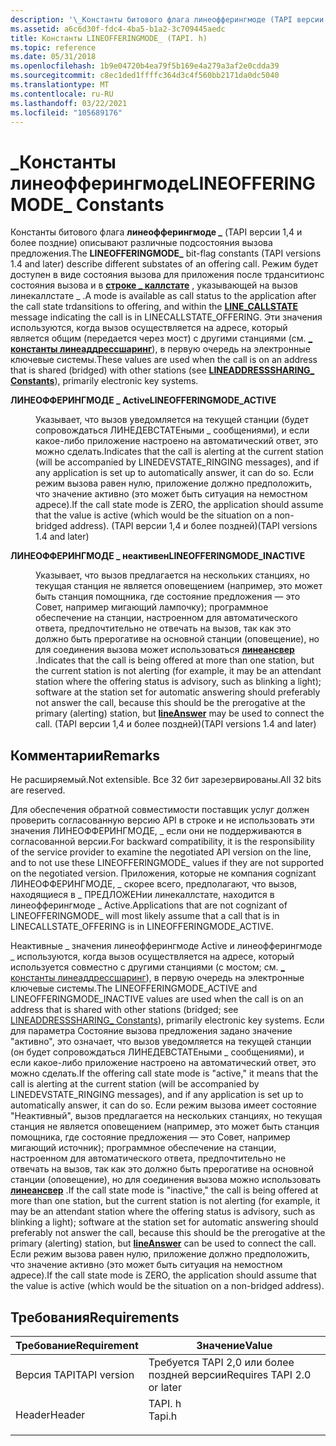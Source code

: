 ```yaml
---
description: '\_Константы битового флага линеофферингмоде (TAPI версии 1,4 и более поздние) описывают различные подсостояния вызова предложения.'
ms.assetid: a6c6d30f-fdc4-4ba5-b1a2-3c709445aedc
title: Константы LINEOFFERINGMODE_ (TAPI. h)
ms.topic: reference
ms.date: 05/31/2018
ms.openlocfilehash: 1b9e04720b4ea79f5b169e4a279a3af2e0cdda39
ms.sourcegitcommit: c8ec1ded1ffffc364d3c4f560bb2171da0dc5040
ms.translationtype: MT
ms.contentlocale: ru-RU
ms.lasthandoff: 03/22/2021
ms.locfileid: "105689176"
---
```

# <a name="lineofferingmode_-constants"></a><span data-ttu-id="ef675-103">\_Константы линеофферингмоде</span><span class="sxs-lookup"><span data-stu-id="ef675-103">LINEOFFERINGMODE\_ Constants</span></span>

<span data-ttu-id="ef675-104">Константы битового флага **линеофферингмоде \_** (TAPI версии 1,4 и более поздние) описывают различные подсостояния вызова предложения.</span><span class="sxs-lookup"><span data-stu-id="ef675-104">The **LINEOFFERINGMODE\_** bit-flag constants (TAPI versions 1.4 and later) describe different substates of an offering call.</span></span> <span data-ttu-id="ef675-105">Режим будет доступен в виде состояния вызова для приложения после трданситионс состояния вызова и в [**строке \_ каллстате**](line-callstate.md) , указывающей на вызов линекаллстате \_ .</span><span class="sxs-lookup"><span data-stu-id="ef675-105">A mode is available as call status to the application after the call state trdansitions to offering, and within the [**LINE\_CALLSTATE**](line-callstate.md) message indicating the call is in LINECALLSTATE\_OFFERING.</span></span> <span data-ttu-id="ef675-106">Эти значения используются, когда вызов осуществляется на адресе, который является общим (передается через мост) с другими станциями (см. [**\_ константы линеаддрессшаринг**](lineaddresssharing--constants.md)), в первую очередь на электронные ключевые системы.</span><span class="sxs-lookup"><span data-stu-id="ef675-106">These values are used when the call is on an address that is shared (bridged) with other stations (see [**LINEADDRESSSHARING\_ Constants**](lineaddresssharing--constants.md)), primarily electronic key systems.</span></span>

<dl> <dt>

<span data-ttu-id="ef675-107"><span id="LINEOFFERINGMODE_ACTIVE"></span><span id="lineofferingmode_active"></span>**ЛИНЕОФФЕРИНГМОДЕ \_ Active**</span><span class="sxs-lookup"><span data-stu-id="ef675-107"><span id="LINEOFFERINGMODE_ACTIVE"></span><span id="lineofferingmode_active"></span>**LINEOFFERINGMODE\_ACTIVE**</span></span>
</dt> <dd> <dl> <dt>



<span data-ttu-id="ef675-108">Указывает, что вызов уведомляется на текущей станции (будет сопровождаться ЛИНЕДЕВСТАТЕными \_ сообщениями), и если какое-либо приложение настроено на автоматический ответ, это можно сделать.</span><span class="sxs-lookup"><span data-stu-id="ef675-108">Indicates that the call is alerting at the current station (will be accompanied by LINEDEVSTATE\_RINGING messages), and if any application is set up to automatically answer, it can do so.</span></span> <span data-ttu-id="ef675-109">Если режим вызова равен нулю, приложение должно предположить, что значение активно (это может быть ситуация на немостном адресе).</span><span class="sxs-lookup"><span data-stu-id="ef675-109">If the call state mode is ZERO, the application should assume that the value is active (which would be the situation on a non-bridged address).</span></span> <span data-ttu-id="ef675-110">(TAPI версии 1,4 и более поздней)</span><span class="sxs-lookup"><span data-stu-id="ef675-110">(TAPI versions 1.4 and later)</span></span>


</dt> </dl> </dd> <dt>

<span data-ttu-id="ef675-111"><span id="LINEOFFERINGMODE_INACTIVE"></span><span id="lineofferingmode_inactive"></span>**ЛИНЕОФФЕРИНГМОДЕ \_ неактивен**</span><span class="sxs-lookup"><span data-stu-id="ef675-111"><span id="LINEOFFERINGMODE_INACTIVE"></span><span id="lineofferingmode_inactive"></span>**LINEOFFERINGMODE\_INACTIVE**</span></span>
</dt> <dd> <dl> <dt>



<span data-ttu-id="ef675-112">Указывает, что вызов предлагается на нескольких станциях, но текущая станция не является оповещением (например, это может быть станция помощника, где состояние предложения — это Совет, например мигающий лампочку); программное обеспечение на станции, настроенном для автоматического ответа, предпочтительно не отвечать на вызов, так как это должно быть прерогативе на основной станции (оповещение), но для соединения вызова может использоваться [**линеансвер**](/windows/desktop/api/Tapi/nf-tapi-lineanswer) .</span><span class="sxs-lookup"><span data-stu-id="ef675-112">Indicates that the call is being offered at more than one station, but the current station is not alerting (for example, it may be an attendant station where the offering status is advisory, such as blinking a light); software at the station set for automatic answering should preferably not answer the call, because this should be the prerogative at the primary (alerting) station, but [**lineAnswer**](/windows/desktop/api/Tapi/nf-tapi-lineanswer) may be used to connect the call.</span></span> <span data-ttu-id="ef675-113">(TAPI версии 1,4 и более поздней)</span><span class="sxs-lookup"><span data-stu-id="ef675-113">(TAPI versions 1.4 and later)</span></span>


</dt> </dl> </dd> </dl>

## <a name="remarks"></a><span data-ttu-id="ef675-114">Комментарии</span><span class="sxs-lookup"><span data-stu-id="ef675-114">Remarks</span></span>

<span data-ttu-id="ef675-115">Не расширяемый.</span><span class="sxs-lookup"><span data-stu-id="ef675-115">Not extensible.</span></span> <span data-ttu-id="ef675-116">Все 32 бит зарезервированы.</span><span class="sxs-lookup"><span data-stu-id="ef675-116">All 32 bits are reserved.</span></span>

<span data-ttu-id="ef675-117">Для обеспечения обратной совместимости поставщик услуг должен проверить согласованную версию API в строке и не использовать эти значения ЛИНЕОФФЕРИНГМОДЕ, \_ если они не поддерживаются в согласованной версии.</span><span class="sxs-lookup"><span data-stu-id="ef675-117">For backward compatibility, it is the responsibility of the service provider to examine the negotiated API version on the line, and to not use these LINEOFFERINGMODE\_ values if they are not supported on the negotiated version.</span></span> <span data-ttu-id="ef675-118">Приложения, которые не компания cognizant ЛИНЕОФФЕРИНГМОДЕ, \_ скорее всего, предполагают, что вызов, находящиеся в \_ ПРЕДЛОЖЕНии линекаллстате, находится в линеофферингмоде \_ Active.</span><span class="sxs-lookup"><span data-stu-id="ef675-118">Applications that are not cognizant of LINEOFFERINGMODE\_ will most likely assume that a call that is in LINECALLSTATE\_OFFERING is in LINEOFFERINGMODE\_ACTIVE.</span></span>

<span data-ttu-id="ef675-119">Неактивные \_ значения линеофферингмоде Active и линеофферингмоде \_ используются, когда вызов осуществляется на адресе, который используется совместно с другими станциями (с мостом; см. [ \_ константы линеаддрессшаринг](lineaddresssharing--constants.md)), в первую очередь на электронные ключевые системы.</span><span class="sxs-lookup"><span data-stu-id="ef675-119">The LINEOFFERINGMODE\_ACTIVE and LINEOFFERINGMODE\_INACTIVE values are used when the call is on an address that is shared with other stations (bridged; see [LINEADDRESSSHARING\_ Constants](lineaddresssharing--constants.md)), primarily electronic key systems.</span></span> <span data-ttu-id="ef675-120">Если для параметра Состояние вызова предложения задано значение "активно", это означает, что вызов уведомляется на текущей станции (он будет сопровождаться ЛИНЕДЕВСТАТЕными \_ сообщениями), и если какое-либо приложение настроено на автоматический ответ, это можно сделать.</span><span class="sxs-lookup"><span data-stu-id="ef675-120">If the offering call state mode is "active," it means that the call is alerting at the current station (will be accompanied by LINEDEVSTATE\_RINGING messages), and if any application is set up to automatically answer, it can do so.</span></span> <span data-ttu-id="ef675-121">Если режим вызова имеет состояние "Неактивный", вызов предлагается на нескольких станциях, но текущая станция не является оповещением (например, это может быть станция помощника, где состояние предложения — это Совет, например мигающий источник); программное обеспечение на станции, настроенном для автоматического ответа, предпочтительно не отвечать на вызов, так как это должно быть прерогативе на основной станции (оповещение), но для соединения вызова можно использовать [**линеансвер**](/windows/desktop/api/Tapi/nf-tapi-lineanswer) .</span><span class="sxs-lookup"><span data-stu-id="ef675-121">If the call state mode is "inactive," the call is being offered at more than one station, but the current station is not alerting (for example, it may be an attendant station where the offering status is advisory, such as blinking a light); software at the station set for automatic answering should preferably not answer the call, because this should be the prerogative at the primary (alerting) station, but [**lineAnswer**](/windows/desktop/api/Tapi/nf-tapi-lineanswer) can be used to connect the call.</span></span> <span data-ttu-id="ef675-122">Если режим вызова равен нулю, приложение должно предположить, что значение активно (это может быть ситуация на немостном адресе).</span><span class="sxs-lookup"><span data-stu-id="ef675-122">If the call state mode is ZERO, the application should assume that the value is active (which would be the situation on a non-bridged address).</span></span>

## <a name="requirements"></a><span data-ttu-id="ef675-123">Требования</span><span class="sxs-lookup"><span data-stu-id="ef675-123">Requirements</span></span>



| <span data-ttu-id="ef675-124">Требование</span><span class="sxs-lookup"><span data-stu-id="ef675-124">Requirement</span></span> | <span data-ttu-id="ef675-125">Значение</span><span class="sxs-lookup"><span data-stu-id="ef675-125">Value</span></span> |
|-------------------------|-----------------------------------------------------------------------------------|
| <span data-ttu-id="ef675-126">Версия TAPI</span><span class="sxs-lookup"><span data-stu-id="ef675-126">TAPI version</span></span><br/> | <span data-ttu-id="ef675-127">Требуется TAPI 2,0 или более поздней версии</span><span class="sxs-lookup"><span data-stu-id="ef675-127">Requires TAPI 2.0 or later</span></span><br/>                                             |
| <span data-ttu-id="ef675-128">Header</span><span class="sxs-lookup"><span data-stu-id="ef675-128">Header</span></span><br/>       | <dl> <span data-ttu-id="ef675-129"><dt>TAPI. h</dt></span><span class="sxs-lookup"><span data-stu-id="ef675-129"><dt>Tapi.h</dt></span></span> </dl> |



 

 




